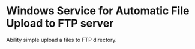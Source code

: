 # Windows Service for Automatic File Upload to FTP server
Ability simple upload a files to FTP directory.
